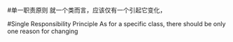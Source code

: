 
#单一职责原则
就一个类而言，应该仅有一个引起它变化，




#Single Responsibility Principle
As for a specific class, there should be only one reason for changing